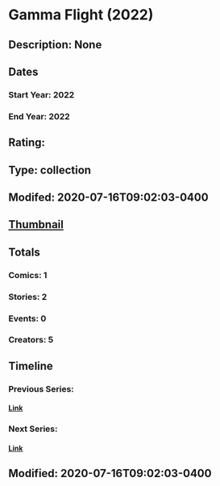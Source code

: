 # Gamma Flight (2022)
## Description: None
## Dates
### Start Year: 2022
### End Year: 2022
## Rating: 
## Type: collection
## Modifed: 2020-07-16T09:02:03-0400
## [Thumbnail](http://i.annihil.us/u/prod/marvel/i/mg/b/40/image_not_available.jpg)
## Totals
### Comics: 1
### Stories: 2
### Events: 0
### Creators: 5
## Timeline
### Previous Series: 
#### [Link]()
### Next Series: 
#### [Link]()
## Modified: 2020-07-16T09:02:03-0400
